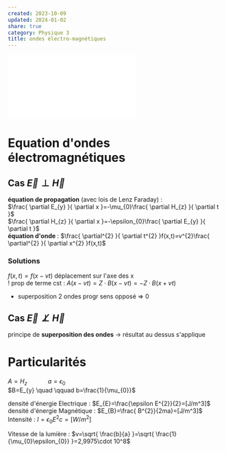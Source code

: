 ```yaml
---  
created: 2023-10-09  
updated: 2024-01-02  
share: true  
category: Physique 3  
title: ondes électro-magnétiques  
---  
```

  
![equations de Maxwell > Equations de maxwell](equations%20de%20Maxwell.md#equations-de-maxwell)  
  
# Equation d'ondes électromagnétiques  
## Cas $\vec{E}\perp \vec{H}$  
**équation de propagation** (avec lois de Lenz Faraday) :  
$\frac{ \partial E_{y} }{ \partial x }=-\mu_{0}\frac{ \partial H_{z} }{ \partial t }$  
$\frac{ \partial H_{z} }{ \partial x }=-\epsilon_{0}\frac{ \partial E_{y} }{ \partial t }$  
**équation d'onde** : $\frac{ \partial^{2} }{ \partial t^{2} }f(x,t)=v^{2}\frac{ \partial^{2}  }{ \partial x^{2} }f(x,t)$  
### Solutions  
$f(x,t)=f(x-vt)$ déplacement sur l'axe des x  
! prop de terme cst : $A(x - vt) = Z \cdot B(x - vt)= −Z · B(x + vt)$  
  
- superposition 2 ondes progr sens opposé ⇒ $0$  
## Cas $\vec{E} \not\perp \vec{H}$  
principe de **superposition des ondes** → résultat au dessus s'applique  
# Particularités  
$A=H_{z} \quad\qquad a=\epsilon_{0}$  
$B=E_{y} \quad \qquad b=\frac{1}{\mu_{0}}$  
  
densité d'énergie Electrique : $E_{E}=\frac{\epsilon E^{2}}{2}=[J/m^3]$  
densité d'énergie Magnétique : $E_{B}=\frac{ B^{2}}{2ma}=[J/m^3]$   
Intensité : $I=\epsilon_{0}E^{2}c=[W /m^{2}]$  
  
Vitesse de la lumière : $v=\sqrt{ \frac{b}{a} }=\sqrt{ \frac{1}{\mu_{0}\epsilon_{0}} }=2,9975\cdot 10^8$  
